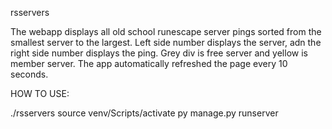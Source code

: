 rsservers

The webapp displays all old school runescape server pings sorted from the smallest server to the largest.
Left side number displays the server, adn the right side number displays the ping.
Grey div is free server and yellow is member server.
The app automatically refreshed the page every 10 seconds.

HOW TO USE:

./rsservers
source venv/Scripts/activate
py manage.py runserver
